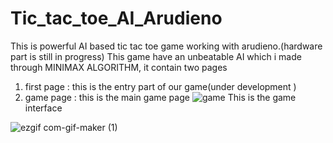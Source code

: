 # Tic_tac_toe_AI_Arudieno
This is powerful AI based tic tac toe game working with arudieno.(hardware part is still in progress)
This game have an unbeatable AI which i made through MINIMAX ALGORITHM, it contain two pages 
1) first page : this is the entry part of our game(under development )
2) game page : this is the main game page 
![game](https://user-images.githubusercontent.com/71844334/107122361-56d77300-68bd-11eb-86fd-45ba44d2c2f1.png)
This is the game interface


![ezgif com-gif-maker (1)](https://user-images.githubusercontent.com/71844334/107122976-ff3b0680-68c0-11eb-9426-8601fa624f18.gif)





